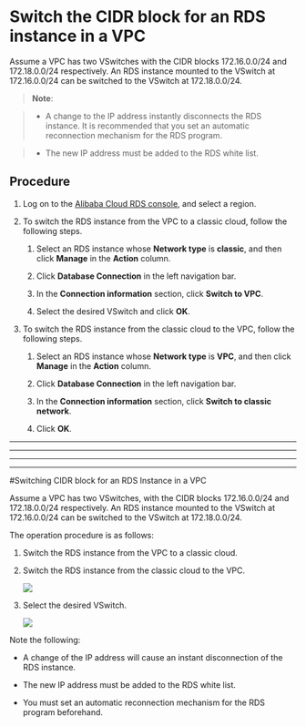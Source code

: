 # Switch the CIDR block for an RDS instance in a VPC

Assume a VPC has two VSwitches with the CIDR blocks 172.16.0.0/24 and 172.18.0.0/24 respectively. An RDS instance mounted to the VSwitch at 172.16.0.0/24 can be switched to the VSwitch at 172.18.0.0/24.

> **Note**:

> - A change to the IP address instantly disconnects the RDS instance. It is recommended that you set an automatic reconnection mechanism for the RDS program.

> - The new IP address must be added to the RDS white list.


## Procedure

1. Log on to the [Alibaba Cloud RDS console](https://rdsnew.console.aliyun.com/console/index#/rdsList/cn-hangzhou/basic/ "RDS console"), and select a region.

1. To switch the RDS instance from the VPC to a classic cloud, follow the following steps.

	1. Select an RDS instance whose **Network type** is **classic**, and then click **Manage** in the **Action** column.
	
	1. Click **Database Connection** in the left navigation bar.
	
	1. In the **Connection information** section, click **Switch to VPC**.
	
	1. Select the desired VSwitch and click **OK**.

1. To switch the RDS instance from the classic cloud to the VPC, follow the following steps.

	1. Select an RDS instance whose **Network type** is **VPC**, and then click **Manage** in the **Action** column.
	
	1. Click **Database Connection** in the left navigation bar.
	
	1. In the **Connection information** section, click **Switch to classic network**.
	
	1. Click **OK**.
  
  -------------------
  ------------------
  --------------
  ----------
  #Switching CIDR block for an RDS Instance in a VPC


Assume a VPC has two VSwitches, with the CIDR blocks 172.16.0.0/24 and 172.18.0.0/24 respectively. An RDS instance mounted to the VSwitch at 172.16.0.0/24 can be switched to the VSwitch at 172.18.0.0/24.

The operation procedure is as follows:

1. Switch the RDS instance from the VPC to a classic cloud.

1. Switch the RDS instance from the classic cloud to the VPC.

	![](//docs-aliyun.cn-hangzhou.oss.aliyun-inc.com/en/vpc_en_us/0.0.11/assets/switch-to-vpc.jpg)

1. Select the desired VSwitch.

	![](//docs-aliyun.cn-hangzhou.oss.aliyun-inc.com/en/vpc_en_us/0.0.11/assets/choose-switch.jpg)

Note the following:

* A change of the IP address will cause an instant disconnection of the RDS instance.

* The new IP address must be added to the RDS white list.

* You must set an automatic reconnection mechanism for the RDS program beforehand.
